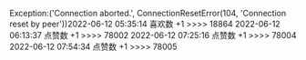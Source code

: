 Exception:('Connection aborted.', ConnectionResetError(104, 'Connection reset by peer'))2022-06-12  05:35:14   喜欢数 +1 >>>> 18864
2022-06-12  06:13:37   点赞数 +1 >>>> 78002
2022-06-12  07:25:16   点赞数 +1 >>>> 78004
2022-06-12  07:54:34   点赞数 +1 >>>> 78005
